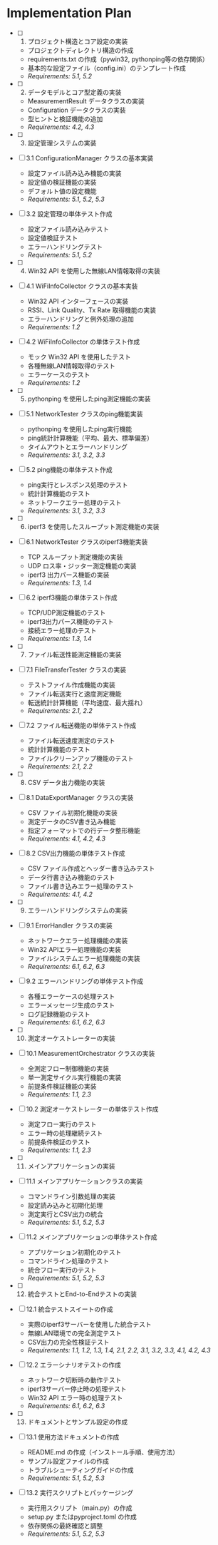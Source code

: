 # Implementation Plan

- [ ] 1. プロジェクト構造とコア設定の実装
  - プロジェクトディレクトリ構造の作成
  - requirements.txt の作成（pywin32, pythonping等の依存関係）
  - 基本的な設定ファイル（config.ini）のテンプレート作成
  - _Requirements: 5.1, 5.2_

- [ ] 2. データモデルとコア型定義の実装
  - MeasurementResult データクラスの実装
  - Configuration データクラスの実装
  - 型ヒントと検証機能の追加
  - _Requirements: 4.2, 4.3_

- [ ] 3. 設定管理システムの実装
- [ ] 3.1 ConfigurationManager クラスの基本実装
  - 設定ファイル読み込み機能の実装
  - 設定値の検証機能の実装
  - デフォルト値の設定機能
  - _Requirements: 5.1, 5.2, 5.3_

- [ ] 3.2 設定管理の単体テスト作成
  - 設定ファイル読み込みテスト
  - 設定値検証テスト
  - エラーハンドリングテスト
  - _Requirements: 5.1, 5.2_

- [ ] 4. Win32 API を使用した無線LAN情報取得の実装
- [ ] 4.1 WiFiInfoCollector クラスの基本実装
  - Win32 API インターフェースの実装
  - RSSI、Link Quality、Tx Rate 取得機能の実装
  - エラーハンドリングと例外処理の追加
  - _Requirements: 1.2_

- [ ] 4.2 WiFiInfoCollector の単体テスト作成
  - モック Win32 API を使用したテスト
  - 各種無線LAN情報取得のテスト
  - エラーケースのテスト
  - _Requirements: 1.2_

- [ ] 5. pythonping を使用したping測定機能の実装
- [ ] 5.1 NetworkTester クラスのping機能実装
  - pythonping を使用したping実行機能
  - ping統計計算機能（平均、最大、標準偏差）
  - タイムアウトとエラーハンドリング
  - _Requirements: 3.1, 3.2, 3.3_

- [ ] 5.2 ping機能の単体テスト作成
  - ping実行とレスポンス処理のテスト
  - 統計計算機能のテスト
  - ネットワークエラー処理のテスト
  - _Requirements: 3.1, 3.2, 3.3_

- [ ] 6. iperf3 を使用したスループット測定機能の実装
- [ ] 6.1 NetworkTester クラスのiperf3機能実装
  - TCP スループット測定機能の実装
  - UDP ロス率・ジッター測定機能の実装
  - iperf3 出力パース機能の実装
  - _Requirements: 1.3, 1.4_

- [ ] 6.2 iperf3機能の単体テスト作成
  - TCP/UDP測定機能のテスト
  - iperf3出力パース機能のテスト
  - 接続エラー処理のテスト
  - _Requirements: 1.3, 1.4_

- [ ] 7. ファイル転送性能測定機能の実装
- [ ] 7.1 FileTransferTester クラスの実装
  - テストファイル作成機能の実装
  - ファイル転送実行と速度測定機能
  - 転送統計計算機能（平均速度、最大揺れ）
  - _Requirements: 2.1, 2.2_

- [ ] 7.2 ファイル転送機能の単体テスト作成
  - ファイル転送速度測定のテスト
  - 統計計算機能のテスト
  - ファイルクリーンアップ機能のテスト
  - _Requirements: 2.1, 2.2_

- [ ] 8. CSV データ出力機能の実装
- [ ] 8.1 DataExportManager クラスの実装
  - CSV ファイル初期化機能の実装
  - 測定データのCSV書き込み機能
  - 指定フォーマットでの行データ整形機能
  - _Requirements: 4.1, 4.2, 4.3_

- [ ] 8.2 CSV出力機能の単体テスト作成
  - CSV ファイル作成とヘッダー書き込みテスト
  - データ行書き込み機能のテスト
  - ファイル書き込みエラー処理のテスト
  - _Requirements: 4.1, 4.2_

- [ ] 9. エラーハンドリングシステムの実装
- [ ] 9.1 ErrorHandler クラスの実装
  - ネットワークエラー処理機能の実装
  - Win32 APIエラー処理機能の実装
  - ファイルシステムエラー処理機能の実装
  - _Requirements: 6.1, 6.2, 6.3_

- [ ] 9.2 エラーハンドリングの単体テスト作成
  - 各種エラーケースの処理テスト
  - エラーメッセージ生成のテスト
  - ログ記録機能のテスト
  - _Requirements: 6.1, 6.2, 6.3_

- [ ] 10. 測定オーケストレーターの実装
- [ ] 10.1 MeasurementOrchestrator クラスの実装
  - 全測定フロー制御機能の実装
  - 単一測定サイクル実行機能の実装
  - 前提条件検証機能の実装
  - _Requirements: 1.1, 2.3_

- [ ] 10.2 測定オーケストレーターの単体テスト作成
  - 測定フロー実行のテスト
  - エラー時の処理継続テスト
  - 前提条件検証のテスト
  - _Requirements: 1.1, 2.3_

- [ ] 11. メインアプリケーションの実装
- [ ] 11.1 メインアプリケーションクラスの実装
  - コマンドライン引数処理の実装
  - 設定読み込みと初期化処理
  - 測定実行とCSV出力の統合
  - _Requirements: 5.1, 5.2, 5.3_

- [ ] 11.2 メインアプリケーションの単体テスト作成
  - アプリケーション初期化のテスト
  - コマンドライン処理のテスト
  - 統合フロー実行のテスト
  - _Requirements: 5.1, 5.2, 5.3_

- [ ] 12. 統合テストとEnd-to-Endテストの実装
- [ ] 12.1 統合テストスイートの作成
  - 実際のiperf3サーバーを使用した統合テスト
  - 無線LAN環境での完全測定テスト
  - CSV出力の完全性検証テスト
  - _Requirements: 1.1, 1.2, 1.3, 1.4, 2.1, 2.2, 3.1, 3.2, 3.3, 4.1, 4.2, 4.3_

- [ ] 12.2 エラーシナリオテストの作成
  - ネットワーク切断時の動作テスト
  - iperf3サーバー停止時の処理テスト
  - Win32 API エラー時の処理テスト
  - _Requirements: 6.1, 6.2, 6.3_

- [ ] 13. ドキュメントとサンプル設定の作成
- [ ] 13.1 使用方法ドキュメントの作成
  - README.md の作成（インストール手順、使用方法）
  - サンプル設定ファイルの作成
  - トラブルシューティングガイドの作成
  - _Requirements: 5.1, 5.2, 5.3_

- [ ] 13.2 実行スクリプトとパッケージング
  - 実行用スクリプト（main.py）の作成
  - setup.py またはpyproject.toml の作成
  - 依存関係の最終確認と調整
  - _Requirements: 5.1, 5.2, 5.3_